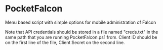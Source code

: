 # PocketFalcon
Menu based script with simple options for mobile administration of Falcon

Note that API credentials should be stored in a file named "creds.txt" in the same path that you are running PocketFalcon.ps1 from. Client ID should be on the first line of the file, Client Secret on the second line.
